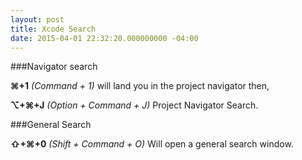```yaml
---
layout: post
title: Xcode Search
date: 2015-04-01 22:32:20.000000000 -04:00
---
```

###Navigator search

**⌘+1** _(Command + 1)_ will land you in the project navigator then,

**⌥+⌘+J** _(Option + Command + J)_ Project Navigator Search.

###General Search

**⇧+⌘+0** _(Shift + Command + O)_ Will open a general search window.

